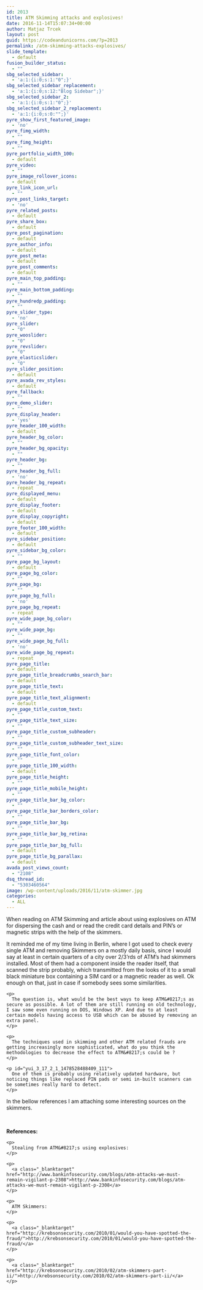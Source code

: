 ```yaml
---
id: 2013
title: ATM Skimming attacks and explosives!
date: 2016-11-14T15:07:34+00:00
author: Matjaz Trcek
layout: post
guid: https://codeandunicorns.com/?p=2013
permalink: /atm-skimming-attacks-explosives/
slide_template:
  - default
fusion_builder_status:
  - ""
sbg_selected_sidebar:
  - 'a:1:{i:0;s:1:"0";}'
sbg_selected_sidebar_replacement:
  - 'a:1:{i:0;s:12:"Blog Sidebar";}'
sbg_selected_sidebar_2:
  - 'a:1:{i:0;s:1:"0";}'
sbg_selected_sidebar_2_replacement:
  - 'a:1:{i:0;s:0:"";}'
pyre_show_first_featured_image:
  - 'no'
pyre_fimg_width:
  - ""
pyre_fimg_height:
  - ""
pyre_portfolio_width_100:
  - default
pyre_video:
  - ""
pyre_image_rollover_icons:
  - default
pyre_link_icon_url:
  - ""
pyre_post_links_target:
  - 'no'
pyre_related_posts:
  - default
pyre_share_box:
  - default
pyre_post_pagination:
  - default
pyre_author_info:
  - default
pyre_post_meta:
  - default
pyre_post_comments:
  - default
pyre_main_top_padding:
  - ""
pyre_main_bottom_padding:
  - ""
pyre_hundredp_padding:
  - ""
pyre_slider_type:
  - 'no'
pyre_slider:
  - "0"
pyre_wooslider:
  - "0"
pyre_revslider:
  - "0"
pyre_elasticslider:
  - "0"
pyre_slider_position:
  - default
pyre_avada_rev_styles:
  - default
pyre_fallback:
  - ""
pyre_demo_slider:
  - ""
pyre_display_header:
  - 'yes'
pyre_header_100_width:
  - default
pyre_header_bg_color:
  - ""
pyre_header_bg_opacity:
  - ""
pyre_header_bg:
  - ""
pyre_header_bg_full:
  - 'no'
pyre_header_bg_repeat:
  - repeat
pyre_displayed_menu:
  - default
pyre_display_footer:
  - default
pyre_display_copyright:
  - default
pyre_footer_100_width:
  - default
pyre_sidebar_position:
  - default
pyre_sidebar_bg_color:
  - ""
pyre_page_bg_layout:
  - default
pyre_page_bg_color:
  - ""
pyre_page_bg:
  - ""
pyre_page_bg_full:
  - 'no'
pyre_page_bg_repeat:
  - repeat
pyre_wide_page_bg_color:
  - ""
pyre_wide_page_bg:
  - ""
pyre_wide_page_bg_full:
  - 'no'
pyre_wide_page_bg_repeat:
  - repeat
pyre_page_title:
  - default
pyre_page_title_breadcrumbs_search_bar:
  - default
pyre_page_title_text:
  - default
pyre_page_title_text_alignment:
  - default
pyre_page_title_custom_text:
  - ""
pyre_page_title_text_size:
  - ""
pyre_page_title_custom_subheader:
  - ""
pyre_page_title_custom_subheader_text_size:
  - ""
pyre_page_title_font_color:
  - ""
pyre_page_title_100_width:
  - default
pyre_page_title_height:
  - ""
pyre_page_title_mobile_height:
  - ""
pyre_page_title_bar_bg_color:
  - ""
pyre_page_title_bar_borders_color:
  - ""
pyre_page_title_bar_bg:
  - ""
pyre_page_title_bar_bg_retina:
  - ""
pyre_page_title_bar_bg_full:
  - default
pyre_page_title_bg_parallax:
  - default
avada_post_views_count:
  - "2108"
dsq_thread_id:
  - "5303460564"
image: /wp-content/uploads/2016/11/atm-skimmer.jpg
categories:
  - ALL
---
```

<p class="forumng-subject">
  When reading on ATM Skimming and article about using explosives on ATM for dispersing the cash and or read the credit card details and PIN&#8217;s or magnetic strips with the help of the skimmers.
</p>

<div id="yui_3_17_2_1_1478528488409_105" class="forumng-postmain">
  <div id="yui_3_17_2_1_1478528488409_104" class="forumng-message">
    <p id="yui_3_17_2_1_1478528488409_110">
      It reminded me of my time living in Berlin, where I got used to check every single ATM and removing Skimmers on a mostly daily basis, since I would say at least in certain quarters of a city over 2/3&#8217;rds of ATM&#8217;s had skimmers installed. Most of them had a component inside the reader itself, that scanned the strip probably, which transmitted from the looks of it to a small black miniature box containing a SIM card or a magnetic reader as well. Ok enough on that, just in case if somebody sees some similarities.
    </p>
    
    <p>
      The question is, what would be the best ways to keep ATM&#8217;s as secure as possible. A lot of them are still running on old technology, I saw some even running on DOS, Windows XP. And due to at least certain models having access to USB which can be abused by removing an extra panel.
    </p>
    
    <p>
      The techniques used in skimming and other ATM related frauds are getting increasingly more sophisticated, what do you think the methodologies to decrease the effect to ATM&#8217;s could be ?
    </p>
    
    <p id="yui_3_17_2_1_1478528488409_111">
      One of them is probably using relatively updated hardware, but noticing things like replaced PIN pads or semi in-built scanners can be sometimes really hard to detect.
    </p>
  </div>
  
  <p>
    In the bellow references I am attaching some interesting sources on the skimmers.
  </p>
</div>

&nbsp;

<div id="yui_3_17_2_1_1478528488409_105" class="forumng-postmain">
  <div id="yui_3_17_2_1_1478528488409_104" class="forumng-message">
    <p>
      <strong>References:</strong>
    </p>
    
    <p>
      Stealing from ATM&#8217;s using explosives:
    </p>
    
    <p>
      <a class="_blanktarget" href="http://www.bankinfosecurity.com/blogs/atm-attacks-we-must-remain-vigilant-p-2308">http://www.bankinfosecurity.com/blogs/atm-attacks-we-must-remain-vigilant-p-2308</a>
    </p>
    
    <p>
      ATM Skimmers:
    </p>
    
    <p>
      <a class="_blanktarget" href="http://krebsonsecurity.com/2010/01/would-you-have-spotted-the-fraud/">http://krebsonsecurity.com/2010/01/would-you-have-spotted-the-fraud/</a>
    </p>
    
    <p>
      <a class="_blanktarget" href="http://krebsonsecurity.com/2010/02/atm-skimmers-part-ii/">http://krebsonsecurity.com/2010/02/atm-skimmers-part-ii/</a>
    </p>
  </div>
</div>